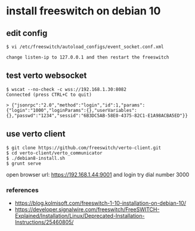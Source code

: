 # install freeswitch on debian 10


## edit config

```
$ vi /etc/freeswitch/autoload_configs/event_socket.conf.xml

change listen-ip to 127.0.0.1 and then restart the freeswitch

```

## test verto websocket
```
$ wscat --no-check -c wss://192.168.1.30:8082
Connected (press CTRL+C to quit)

> {"jsonrpc":"2.0","method":"login","id":1,"params":{"login":"1000","loginParams":{},"userVariables":{},"passwd":"1234","sessid":"6B3DC5AB-58E0-4375-82C1-E1A98ACBA5ED"}}
```

## use verto client
```
$ git clone https://github.com/freeswitch/verto-client.git
$ cd verto-client/verto_communicator
$ ./debian8-install.sh
$ grunt serve

```

open browser url: https://192.168.1.44:9001 and login
try dial number 3000

### references
* https://blog.kolmisoft.com/freeswitch-1-10-installation-on-debian-10/
* https://developer.signalwire.com/freeswitch/FreeSWITCH-Explained/Installation/Linux/Deprecated-Installation-Instructions/25460805/
